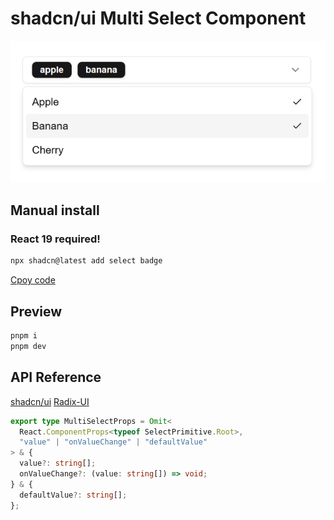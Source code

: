 # shadcn/ui Multi Select Component

![preview](./public/preview.png)

## Manual install

### React 19 required!

```sh
npx shadcn@latest add select badge
```

[Cpoy code](/src/components/ui/multi-select.tsx)

## Preview

```sh
pnpm i
pnpm dev
```

## API Reference

[shadcn/ui](https://ui.shadcn.com/docs/components/select)
[Radix-UI](https://www.radix-ui.com/primitives/docs/components/select)

```typescript
export type MultiSelectProps = Omit<
  React.ComponentProps<typeof SelectPrimitive.Root>,
  "value" | "onValueChange" | "defaultValue"
> & {
  value?: string[];
  onValueChange?: (value: string[]) => void;
} & {
  defaultValue?: string[];
};
```
